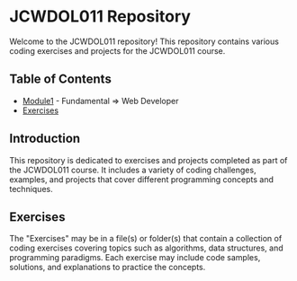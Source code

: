 # JCWDOL011 Repository

Welcome to the JCWDOL011 repository! This repository contains various coding exercises and projects for the JCWDOL011 course.

## Table of Contents

- [Module1](Module01) - Fundamental => Web Developer
- [Exercises](#exercises)

## Introduction

This repository is dedicated to exercises and projects completed as part of the JCWDOL011 course. It includes a variety of coding challenges, examples, and projects that cover different programming concepts and techniques.

## Exercises

The "Exercises" may be in a file(s) or folder(s) that contain a collection of coding exercises covering topics such as algorithms, data structures, and programming paradigms. Each exercise may include code samples, solutions, and explanations to practice the concepts.
